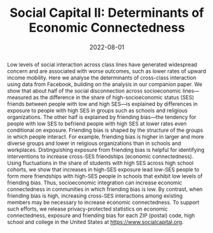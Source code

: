 ---
title: "Social Capital II: Determinants of Economic Connectedness"
collection: wps
link: "https://www.nature.com/articles/s41586-022-04997-3"
coauthors: "Raj Chetty, Matthew O. Jackson, Johannes Stroebel, Theresa Kuchler, Nathaniel Hendren, Robert Fluegge, Sara Gong, Federico Gonzalez, Armelle Grondin, Matthew Jacob, Martin Koenen, Eduardo Laguna-Muggenburg, Florian Mudekereza, Tom Rutter, Nicolaj Thor, Wilbur Townsend, Ruby Zhang, Mike Bailey, Pablo Barberá, Monica Bhole, and Nils Wernerfelt"
date: 2022-08-01
outcome: 'Nature, 608 (7921), 122-134. 2022.'
outcome_link: https://www.nature.com/articles/s41586-022-04997-3
press: <a href="https://www.nytimes.com/interactive/2022/08/01/upshot/rich-poor-friendships.html">NYT (1)</a> | <a href="https://www.nytimes.com/2022/08/01/briefing/economic-ladder-rich-poor-americans.html">NYT (2)</a> | <a href="https://www.washingtonpost.com/opinions/2022/08/07/harvard-chetty-research-facebook-friends-income/">Washington Post</a> | <a href="https://www.economist.com/graphic-detail/2022/08/01/a-new-study-shows-how-much-social-capital-matters">Economist</a> | <a href="https://www.npr.org/sections/money/2022/08/01/1114661467/why-the-american-dream-is-more-attainable-in-some-cities-than-others">NPR</a> | <a href="https://www.cbsnews.com/news/economic-mobility-poor-children-rich-friends-study-raj-chetty/">CBS</a> | <a href="https://www.axios.com/2022/08/02/friendships-poor-kids-wealthy-economic-mobility-us-facebook">Axios</a> | <a href="https://www.brookings.edu/blog/up-front/2022/08/02/7-key-takeaways-from-chettys-new-research-on-friendship-and-economic-mobility/">Brookings</a> | <a href="https://elpais.com/tecnologia/2022-08-01/tener-amigos-ricos-mejora-el-potencial-economico-de-los-ninos-pobres-segun-millones-de-relaciones-en-facebook.html">El Pais</a> | <a href="https://www.nature.com/articles/d41586-022-02115-x">Nature Podcast</a> | <a href="https://thehill.com/changing-america/respect/poverty/3582534-friendships-key-to-upward-mobility-research/">The Hill</a>
data: <a href="https://socialcapital.org/">Social Capital Atlas</a> | <a href="https://opportunityinsights.org/data/">Data</a> | <a href="https://opportunityinsights.org/wp-content/uploads/2022/08/social-capital_slides.pdf">Slides</a> | <a href="https://drew-johnston.com/files/social_capital/summary.pdf">Summary</a> | <a href="https://drew-johnston.com/files/social_capital/cover_art.pdf">Nature Cover Art</a>
abstract: "Low levels of social interaction across class lines have generated widespread concern and are associated with worse outcomes, such as lower rates of upward income mobility. Here we analyse the determinants of cross-class interaction using data from Facebook, building on the analysis in our companion paper. We show that about half of the social disconnection across socioeconomic lines—measured as the difference in the share of high-socioeconomic status (SES) friends between people with low and high SES—is explained by differences in exposure to people with high SES in groups such as schools and religious organizations. The other half is explained by friending bias—the tendency for people with low SES to befriend people with high SES at lower rates even conditional on exposure. Friending bias is shaped by the structure of the groups in which people interact. For example, friending bias is higher in larger and more diverse groups and lower in religious organizations than in schools and workplaces. Distinguishing exposure from friending bias is helpful for identifying interventions to increase cross-SES friendships (economic connectedness). Using fluctuations in the share of students with high SES across high school cohorts, we show that increases in high-SES exposure lead low-SES people to form more friendships with high-SES people in schools that exhibit low levels of friending bias. Thus, socioeconomic integration can increase economic connectedness in communities in which friending bias is low. By contrast, when friending bias is high, increasing cross-SES interactions among existing members may be necessary to increase economic connectedness. To support such efforts, we release privacy-protected statistics on economic connectedness, exposure and friending bias for each ZIP (postal) code, high school and college in the United States at https://www.socialcapital.org."
---